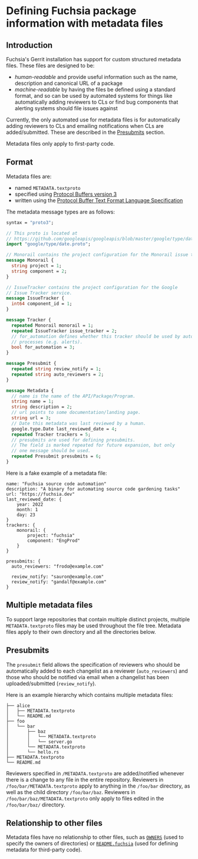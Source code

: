 # Defining Fuchsia package information with metadata files

## Introduction

Fuchsia's Gerrit installation has support for custom structured metadata files.
These files are designed to be:

* _human-readable_ and provide useful information such as the name, description
  and canonical URL of a package
* _machine-readable_ by having the files be defined using a standard format, and
  so can be used by automated systems for things like automatically adding
  reviewers to CLs or find bug components that alerting systems should file
  issues against

Currently, the only automated use for metadata files is for automatically adding
reviewers to CLs and emailing notifications when CLs are added/submitted. These
are described in the [Presubmits](#presubmits) section.

Metadata files only apply to first-party code.

## Format

Metadata files are:

* named `METADATA.textproto`
* specified using [Protocol Buffers version
  3](https://protobuf.dev/programming-guides/proto3/)
* written using the [Protocol Buffer Text Format Language
  Specification](https://protobuf.dev/reference/protobuf/textformat-spec/)

The metadata message types are as follows:

```proto
syntax = "proto3";

// This proto is located at
// https://github.com/googleapis/googleapis/blob/master/google/type/date.proto
import "google/type/date.proto";

// Monorail contains the project configuration for the Monorail issue tracker.
message Monorail {
  string project = 1;
  string component = 2;
}

// IssueTracker contains the project configuration for the Google
// Issue Tracker service.
message IssueTracker {
  int64 component_id = 1;
}

message Tracker {
  repeated Monorail monorail = 1;
  repeated IssueTracker issue_tracker = 2;
  // for_automation defines whether this tracker should be used by automated
  // processes (e.g. alerts).
  bool for_automation = 3;
}

message Presubmit {
  repeated string review_notify = 1;
  repeated string auto_reviewers = 2;
}

message Metadata {
  // name is the name of the API/Package/Program.
  string name = 1;
  string description = 2;
  // url points to some documentation/landing page.
  string url = 3;
  // Date this metadata was last reviewed by a human.
  google.type.Date last_reviewed_date = 4;
  repeated Tracker trackers = 5;
  // presubmits are used for defining presubmits.
  // The field is marked repeated for future expansion, but only
  // one message should be used.
  repeated Presubmit presubmits = 6;
}
```

Here is a fake example of a metadata file:

```
name: "Fuchsia source code automation"
description: "A binary for automating source code gardening tasks"
url: "https://fuchsia.dev"
last_reviewed_date: {
    year: 2022
    month: 1
    day: 23
}
trackers: {
    monorail: {
        project: "fuchsia"
        component: "EngProd"
    }
}

presubmits: {
  auto_reviewers: "frodo@example.com"

  review_notify: "sauron@example.com"
  review_notify: "gandalf@example.com"
}
```

## Multiple metadata files

To support large repositories that contain multiple distinct projects, multiple
`METADATA.textproto` files may be used throughout the file tree. Metadata files
apply to their own directory and all the directories below.

## Presubmits

The `presubmit` field allows the specification of reviewers who should be
automatically added to each changelist as a reviewer (`auto_reviewers`) and
those who should be notified via email when a changelist has been
uploaded/submitted (`review_notify`).

Here is an example hierarchy which contains multiple metadata files:

```
├── alice
│   ├── METADATA.textproto
│   └── README.md
├── foo
│   └── bar
│       ├── baz
│       │   └── METADATA.textproto
│       │   └── server.go
│       └── METADATA.textproto
│       └── hello.rs
├── METADATA.textproto
└── README.md
```

Reviewers specified in `/METADATA.textproto` are added/notified whenever there
is a change to any file in the entire repository. Reviewers in
`/foo/bar/METADATA.textproto` apply to anything in the `/foo/bar` directory, as
well as the child directory `/foo/bar/baz`. Reviewers in
`/foo/bar/baz/METADATA.textproto` only apply to files edited in the
`/foo/bar/baz/` directory.

## Relationship to other files

Metadata files have no relationship to other files, such as [`OWNERS`](owners.md) (used to specify the owners of directories) or [`README.fuchsia`](third-party-metadata.md) (used for defining metadata for third-party code).
